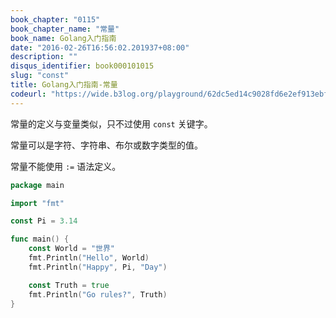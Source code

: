 ```yaml
---
book_chapter: "0115"
book_chapter_name: "常量"
book_name: Golang入门指南
date: "2016-02-26T16:56:02.201937+08:00"
description: ""
disqus_identifier: book000101015
slug: "const"
title: Golang入门指南-常量
codeurl: "https://wide.b3log.org/playground/62dc5ed14c9028fd6e2ef913ebf985ac.go"
---
```


常量的定义与变量类似，只不过使用 `const` 关键字。

常量可以是字符、字符串、布尔或数字类型的值。

常量不能使用 `:=` 语法定义。

```Go
package main

import "fmt"

const Pi = 3.14

func main() {
	const World = "世界"
	fmt.Println("Hello", World)
	fmt.Println("Happy", Pi, "Day")

	const Truth = true
	fmt.Println("Go rules?", Truth)
}

```

